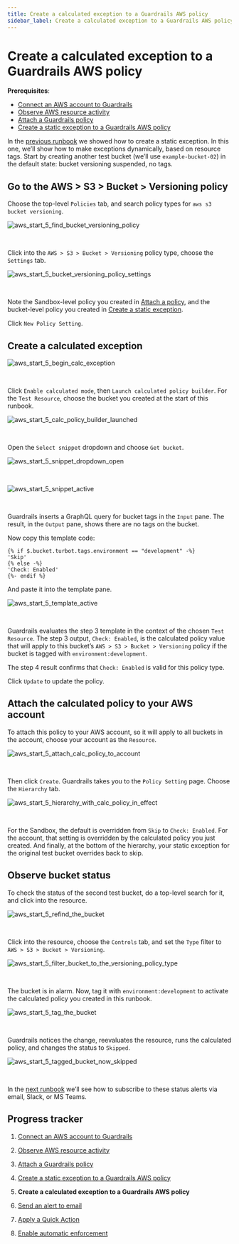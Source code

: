 ```yaml
---
title: Create a calculated exception to a Guardrails AWS policy
sidebar_label: Create a calculated exception to a Guardrails AWS policy
---
```



# Create a calculated exception to a Guardrails AWS policy

**Prerequisites**:   
  
- [Connect an AWS account to Guardrails](/guardrails/docs/runbooks/getting-started-aws/connect-an-account/)
- [Observe AWS resource activity](/guardrails/docs/runbooks/getting-started-aws/observe-aws-activity/)
- [Attach a Guardrails policy](/guardrails/docs/runbooks/getting-started-aws/attach-a-policy/)
- [Create a static exception to a Guardrails AWS policy](/guardrails/docs/runbooks/getting-started-aws/create-static-exception/)


In the [previous runbook](guardrails/docs/runbooks/getting-started-aws/create_static_exception) we showed how to create a static exception. In this one, we’ll show how to make exceptions dynamically, based on resource tags. Start by creating another test bucket (we’ll use `example-bucket-02`) in the default state: bucket versioning suspended, no tags.

## Go to the AWS > S3 > Bucket > Versioning policy

Choose the top-level `Policies` tab, and search policy types for `aws s3 bucket versioning`.  
<p><img alt="aws_start_5_find_bucket_versioning_policy" src="/images/docs/guardrails/runbooks/getting-started-aws/create-calculated-exception/aws-start-5-find-bucket-versioning-policy.png"/></p><br/>

Click into the `AWS > S3 > Bucket > Versioning` policy type, choose the `Settings` tab.
<p><img alt="aws_start_5_bucket_versioning_policy_settings" src="/images/docs/guardrails/runbooks/getting-started-aws/create-calculated-exception/aws-start-5-bucket-versioning-policy-settings.png"/></p><br/>

Note the Sandbox-level policy you created in [Attach a policy](/guardrails/docs/runbooks/getting-started-aws/attach_a_policy), and the bucket-level policy you created in [Create a static exception](/guardrails/docs/runbooks/getting-started-aws/create-static-exception).   
  
Click `New Policy Setting`.

## Create a calculated exception
<p><img alt="aws_start_5_begin_calc_exception" src="/images/docs/guardrails/runbooks/getting-started-aws/create-calculated-exception/aws-start-5-begin-calc-exception.png"/></p><br/>

Click `Enable calculated mode`, then `Launch calculated policy builder`. For the `Test Resource`, choose the bucket you created at the start of this runbook.
<p><img alt="aws_start_5_calc_policy_builder_launched" src="/images/docs/guardrails/runbooks/getting-started-aws/create-calculated-exception/aws-start-5-calc-policy-builder-launched.png"/></p><br/>

Open the `Select snippet` dropdown and choose `Get bucket`.
<p><img alt="aws_start_5_snippet_dropdown_open" src="/images/docs/guardrails/runbooks/getting-started-aws/create-calculated-exception/aws-start-5-snippet-dropdown-open.png"/></p><br/>
<p><img alt="aws_start_5_snippet_active" src="/images/docs/guardrails/runbooks/getting-started-aws/create-calculated-exception/aws-start-5-snippet-active.png"/></p><br/>

Guardrails inserts a GraphQL query for bucket tags in the `Input` pane. The result, in the `Output` pane, shows there are no tags on the bucket.  
  
Now copy this template code:  
  
```nunjucks
{% if $.bucket.turbot.tags.environment == "development" -%}
'Skip'
{% else -%}
'Check: Enabled'
{%- endif %}
```

And paste it into the template pane.  
<p><img alt="aws_start_5_template_active" src="/images/docs/guardrails/runbooks/getting-started-aws/create-calculated-exception/aws-start-5-template-active.png"/></p><br/>  
  


Guardrails evaluates the step 3 template in the context of the chosen `Test Resource`. The step 3 output, `Check: Enabled`, is the calculated policy value that will apply to this bucket’s `AWS > S3 > Bucket > Versioning` policy if the bucket is tagged with `environment:development`.   
  
The step 4 result confirms that `Check: Enabled` is valid for this policy type.  
  
Click `Update` to update the policy.

## Attach the calculated policy to your AWS account

To attach this policy to your AWS account, so it will apply to all buckets in the account, choose your account as the `Resource`.   
<p><img alt="aws_start_5_attach_calc_policy_to_account" src="/images/docs/guardrails/runbooks/getting-started-aws/create-calculated-exception/aws-start-5-attach-calc-policy-to-account.png"/></p><br/>

Then click `Create`. Guardrails takes you to the `Policy Setting` page. Choose the `Hierarchy` tab.  
<p><img alt="aws_start_5_hierarchy_with_calc_policy_in_effect" src="/images/docs/guardrails/runbooks/getting-started-aws/create-calculated-exception/aws-start-5-hierarchy-with-calc-policy-in-effect.png"/></p><br/>  
  


For the Sandbox, the default is overridden from `Skip` to `Check: Enabled`. For the account, that setting is overridden by the calculated policy you just created. And finally, at the bottom of the hierarchy, your static exception for the original test bucket overrides back to skip.   


## Observe bucket status

To check the status of the second test bucket, do a top-level search for it, and click into the resource.
<p><img alt="aws_start_5_refind_the_bucket" src="/images/docs/guardrails/runbooks/getting-started-aws/create-calculated-exception/aws-start-5-refind-the-bucket.png"/></p><br/>  
  


Click into the resource, choose the `Controls` tab, and set the `Type` filter to `AWS > S3 > Bucket > Versioning`.  
<p><img alt="aws_start_5_filter_bucket_to_the_versioning_policy_type" src="/images/docs/guardrails/runbooks/getting-started-aws/create-calculated-exception/aws-start-5-filter-bucket-to-the-versioning-policy-type.png"/></p><br/>

The bucket is in alarm. Now, tag it with `environment:development` to activate the calculated policy you created in this runbook.  
<p><img alt="aws_start_5_tag_the_bucket" src="/images/docs/guardrails/runbooks/getting-started-aws/create-calculated-exception/aws-start-5-tag-the-bucket.png"/></p><br/>  
  


Guardrails notices the change, reevaluates the resource, runs the calculated policy, and changes the status to `Skipped`.
<p><img alt="aws_start_5_tagged_bucket_now_skipped" src="/images/docs/guardrails/runbooks/getting-started-aws/create-calculated-exception/aws-start-5-tagged-bucket-now-skipped.png"/></p><br/>

In the [next runbook](/guardrails/docs/runbooks/getting-started-aws/send-alert-to-email) we’ll see how to subscribe to these status alerts via email, Slack, or MS Teams. 

  



## Progress tracker

1. [Connect an AWS account to Guardrails](/guardrails/docs/runbooks/getting-started-aws/connect-an-account/)

2. [Observe AWS resource activity](/guardrails/docs/runbooks/getting-started-aws/observe-aws-activity/)

3. [Attach a Guardrails policy](/guardrails/docs/runbooks/getting-started-aws/attach-a-policy/)

4. [Create a static exception to a Guardrails AWS policy](/guardrails/docs/runbooks/getting-started-aws/create-static-exception/)

5. **Create a calculated exception to a Guardrails AWS policy**

6. [Send an alert to email](/guardrails/docs/runbooks/getting-started-aws/send-alert-to-email/)

7. [Apply a Quick Action](/guardrails/docs/runbooks/getting-started-aws/apply-quick-action/)

8. [Enable automatic enforcement](/guardrails/docs/runbooks/getting-started-aws/enable-enforcement/)
